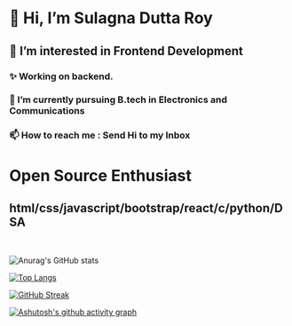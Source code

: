 
  <h1>👋 Hi, I’m Sulagna Dutta Roy</h1>
  <h2>👀 I’m interested in Frontend Development</h2>
  <h3>✨ Working on backend.</h3>
  <h3>🌱 I’m currently pursuing B.tech in Electronics and Communications</h3>
  <h3>📫 How to reach me : Send Hi to my Inbox</h3>
<!---
<h1></h1>
Sulagna-Dutta-Roy/Sulagna-Dutta-Roy is a ✨ special ✨ repository because its `README.md` (this file) appears on your GitHub profile.
You can click the Preview link to take a look at your changes.
--->

<h1>Open Source Enthusiast</h1>
<!---------------------------------------->
<h2>html/css/javascript/bootstrap/react/c/python/DSA</h2>
<br/>

![Anurag's GitHub stats](https://github-readme-stats.vercel.app/api?username=sulagna-dutta-roy&show_icons=true&theme=radical)


[![Top Langs](https://github-readme-stats.vercel.app/api/top-langs/?username=sulagna-dutta-roy&layout=compact&theme=radical)](https://github.com/sulagna-dutta-roy/github-readme-stats)



[![GitHub Streak](https://github-readme-streak-stats.herokuapp.com/?user=Sulagna-Dutta-Roy&theme=dark)](https://git.io/streak-stats)


[![Ashutosh's github activity graph](https://activity-graph.herokuapp.com/graph?username=Sulagna-Dutta-Roy&theme=react-dark)](https://github.com/sulagna-dutta-roy/github-readme-activity-graph)
